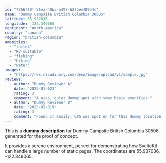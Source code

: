 ```yaml
---
id: "7766f79f-51ea-40ba-a497-6275ee489e4c"
name: "Dummy Campsite British Columbia 30506"
latitude: 55.937036
longitude: -122.349065
continent: "north-america"
country: "canada"
region: "british-columbia"
amenities:
  - "toilet"
  - "RV-suitable"
  - "fishing"
  - "hiking"
  - "water"
images:
  - "https://res.cloudinary.com/demo/image/upload/v1/sample.jpg"
reviews:
  - author: "Dummy Reviewer A"
    date: "2025-01-023"
    rating: 3
    comment: "A nice, quiet dummy spot with some basic amenities."
  - author: "Dummy Reviewer B"
    date: "2025-02-019"
    rating: 3
    comment: "Found it easily. GPS was spot on for this dummy location."
---
```


This is a **dummy description** for Dummy Campsite British Columbia 30506, generated for the proof of concept.

It provides a serene environment, perfect for demonstrating how SvelteKit can handle a large number of static pages. The coordinates are 55.937036, -122.349065.
